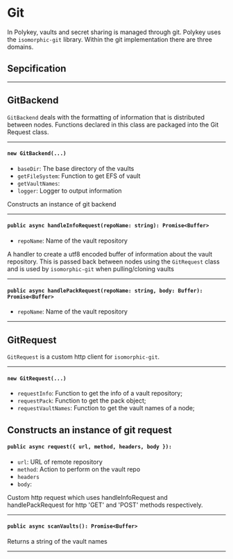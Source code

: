 # Git

In Polykey, vaults and secret sharing is managed through git. Polykey uses the `isomorphic-git` library. Within the git implementation there are three domains.

## Sepcification

---

## GitBackend

 `GitBackend` deals with the formatting of information that is distributed between nodes. Functions declared in this class are packaged into the Git Request class.

---

#### `new GitBackend(...)`
* `baseDir`: The base directory of the vaults
* `getFileSystem`: Function to get EFS of vault
* `getVaultNames`: 
* `logger`: Logger to output information

Constructs an instance of git backend

---

#### `public async handleInfoRequest(repoName: string): Promise<Buffer>`
* `repoName`: Name of the vault repository

A handler to create a utf8 encoded buffer of information about the vault repository. This is passed back between nodes using the `GitRequest` class and is used by `isomorphic-git` when pulling/cloning vaults

---

#### `public async handlePackRequest(repoName: string, body: Buffer): Promise<Buffer>`
* `repoName`: Name of the vault repository


---

## GitRequest

 `GitRequest` is a custom http client for `isomorphic-git`.

---

#### `new GitRequest(...)`
* `requestInfo`: Function to get the info of a vault repository;
* `requestPack`: Function to get the pack object;
* `requestVaultNames`: Function to get the vault names of a node;

Constructs an instance of git request
---

#### `public async request({ url, method, headers, body }): `
* `url`: URL of remote repository
* `method`: Action to perform on the vault repo
* `headers`
* `body`: 

Custom http request which uses handleInfoRequest and handlePackRequest for http 'GET' and 'POST' methods respectively.

---

#### `public async scanVaults(): Promise<Buffer>`

Returns a string of the vault names

---

